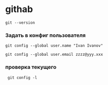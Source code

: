 # githab

`git --version`

### Задать в конфиг пользователя

```
git config --global user.name "Ivan Ivanov"

git config --global user.email zzzz@yyy.xxx
```

### проверка текущего

` git config -l`



